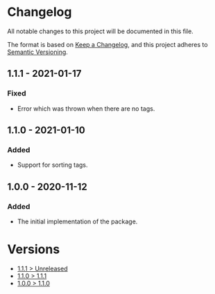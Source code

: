 # Changelog
All notable changes to this project will be documented in this file.

The format is based on [Keep a Changelog](https://keepachangelog.com/en/1.0.0/),
and this project adheres to [Semantic Versioning](https://semver.org/spec/v2.0.0.html).

## 1.1.1 - 2021-01-17
### Fixed
- Error which was thrown when there are no tags.

## 1.1.0 - 2021-01-10
### Added
- Support for sorting tags.

## 1.0.0 - 2020-11-12
### Added
- The initial implementation of the package.

# Versions
- [1.1.1 > Unreleased](https://github.com/ulrack/tag-extension/compare/1.1.1...HEAD)
- [1.1.0 > 1.1.1](https://github.com/ulrack/tag-extension/compare/1.1.0...1.1.1)
- [1.0.0 > 1.1.0](https://github.com/ulrack/tag-extension/compare/1.0.0...1.1.0)
